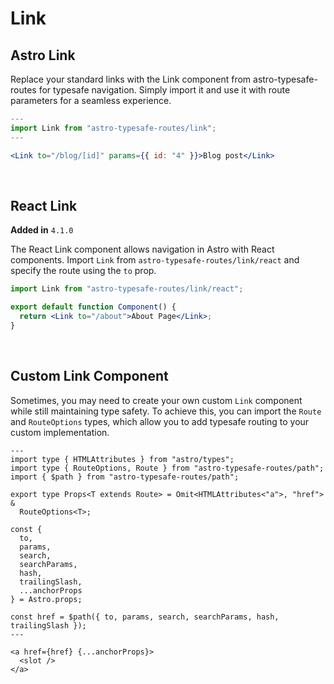 # Link

## Astro Link

Replace your standard links with the Link component from astro-typesafe-routes for typesafe navigation. Simply import it and use it with route parameters for a seamless experience.

```jsx
---
import Link from "astro-typesafe-routes/link";
---

<Link to="/blog/[id]" params={{ id: "4" }}>Blog post</Link>
```

<br />

## React Link

**Added in** `4.1.0`

The React Link component allows navigation in Astro with React components. Import `Link` from `astro-typesafe-routes/link/react` and specify the route using the `to` prop.

```jsx
import Link from "astro-typesafe-routes/link/react";

export default function Component() {
  return <Link to="/about">About Page</Link>;
}
```

<br />

## Custom Link Component

Sometimes, you may need to create your own custom `Link` component while still maintaining type safety. To achieve this, you can import the `Route` and `RouteOptions` types, which allow you to add typesafe routing to your custom implementation.

```tsx
---
import type { HTMLAttributes } from "astro/types";
import type { RouteOptions, Route } from "astro-typesafe-routes/path";
import { $path } from "astro-typesafe-routes/path";

export type Props<T extends Route> = Omit<HTMLAttributes<"a">, "href"> &
  RouteOptions<T>;

const {
  to,
  params,
  search,
  searchParams,
  hash,
  trailingSlash,
  ...anchorProps
} = Astro.props;

const href = $path({ to, params, search, searchParams, hash, trailingSlash });
---

<a href={href} {...anchorProps}>
  <slot />
</a>
```

